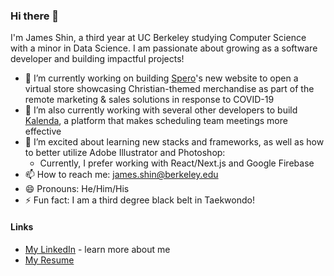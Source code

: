 ### Hi there 👋
I'm James Shin, a third year at UC Berkeley studying Computer Science with a minor in Data Science. I am passionate about growing as a software developer and building impactful projects!

- 🔭 I’m currently working on building [Spero](https://jamesshin5.github.io/shopspero)'s new website to open a virtual store showcasing Christian-themed merchandise as part of the remote marketing & sales solutions in response to COVID-19
- 🔭 I’m also currently working with several other developers to build [Kalenda](https://kalenda.io/), a platform that makes scheduling team meetings more effective
- 🌱 I’m excited about learning new stacks and frameworks, as well as how to better utilize Adobe Illustrator and Photoshop:
  - Currently, I prefer working with React/Next.js and Google Firebase
- 📫 How to reach me: james.shin@berkeley.edu
- 😄 Pronouns: He/Him/His
- ⚡ Fun fact: I am a third degree black belt in Taekwondo! 

#### Links 
- [My LinkedIn](https://www.linknedin.com/in/jamesjungmin) - learn more about me
- [My Resume](https://drive.google.com/file/d/1S0aJqeLqBGm81mJ8WoDiMVPsV2BM-thj/view?usp=sharing)
